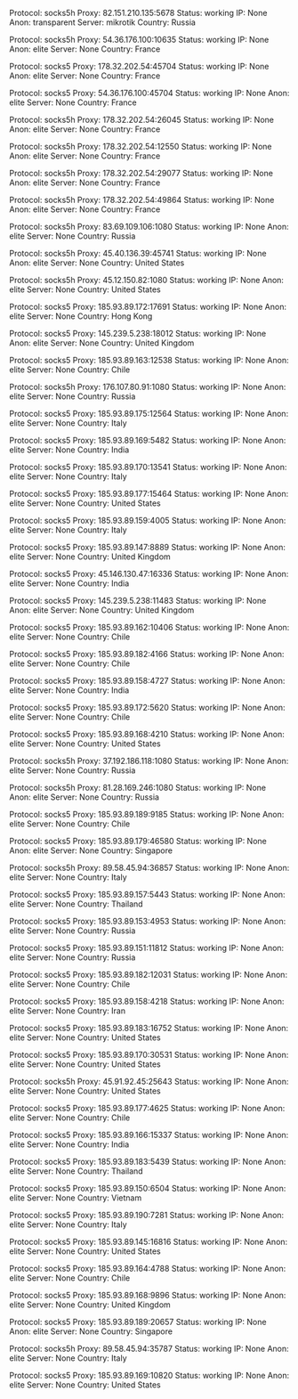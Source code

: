 Protocol: socks5h
Proxy: 82.151.210.135:5678
Status: working
IP: None
Anon: transparent
Server: mikrotik
Country: Russia

Protocol: socks5h
Proxy: 54.36.176.100:10635
Status: working
IP: None
Anon: elite
Server: None
Country: France

Protocol: socks5
Proxy: 178.32.202.54:45704
Status: working
IP: None
Anon: elite
Server: None
Country: France

Protocol: socks5
Proxy: 54.36.176.100:45704
Status: working
IP: None
Anon: elite
Server: None
Country: France

Protocol: socks5h
Proxy: 178.32.202.54:26045
Status: working
IP: None
Anon: elite
Server: None
Country: France

Protocol: socks5h
Proxy: 178.32.202.54:12550
Status: working
IP: None
Anon: elite
Server: None
Country: France

Protocol: socks5h
Proxy: 178.32.202.54:29077
Status: working
IP: None
Anon: elite
Server: None
Country: France

Protocol: socks5h
Proxy: 178.32.202.54:49864
Status: working
IP: None
Anon: elite
Server: None
Country: France

Protocol: socks5h
Proxy: 83.69.109.106:1080
Status: working
IP: None
Anon: elite
Server: None
Country: Russia

Protocol: socks5h
Proxy: 45.40.136.39:45741
Status: working
IP: None
Anon: elite
Server: None
Country: United States

Protocol: socks5h
Proxy: 45.12.150.82:1080
Status: working
IP: None
Anon: elite
Server: None
Country: United States

Protocol: socks5
Proxy: 185.93.89.172:17691
Status: working
IP: None
Anon: elite
Server: None
Country: Hong Kong

Protocol: socks5
Proxy: 145.239.5.238:18012
Status: working
IP: None
Anon: elite
Server: None
Country: United Kingdom

Protocol: socks5
Proxy: 185.93.89.163:12538
Status: working
IP: None
Anon: elite
Server: None
Country: Chile

Protocol: socks5h
Proxy: 176.107.80.91:1080
Status: working
IP: None
Anon: elite
Server: None
Country: Russia

Protocol: socks5
Proxy: 185.93.89.175:12564
Status: working
IP: None
Anon: elite
Server: None
Country: Italy

Protocol: socks5
Proxy: 185.93.89.169:5482
Status: working
IP: None
Anon: elite
Server: None
Country: India

Protocol: socks5
Proxy: 185.93.89.170:13541
Status: working
IP: None
Anon: elite
Server: None
Country: Italy

Protocol: socks5
Proxy: 185.93.89.177:15464
Status: working
IP: None
Anon: elite
Server: None
Country: United States

Protocol: socks5
Proxy: 185.93.89.159:4005
Status: working
IP: None
Anon: elite
Server: None
Country: Italy

Protocol: socks5
Proxy: 185.93.89.147:8889
Status: working
IP: None
Anon: elite
Server: None
Country: United Kingdom

Protocol: socks5
Proxy: 45.146.130.47:16336
Status: working
IP: None
Anon: elite
Server: None
Country: India

Protocol: socks5
Proxy: 145.239.5.238:11483
Status: working
IP: None
Anon: elite
Server: None
Country: United Kingdom

Protocol: socks5
Proxy: 185.93.89.162:10406
Status: working
IP: None
Anon: elite
Server: None
Country: Chile

Protocol: socks5
Proxy: 185.93.89.182:4166
Status: working
IP: None
Anon: elite
Server: None
Country: Chile

Protocol: socks5
Proxy: 185.93.89.158:4727
Status: working
IP: None
Anon: elite
Server: None
Country: India

Protocol: socks5
Proxy: 185.93.89.172:5620
Status: working
IP: None
Anon: elite
Server: None
Country: Chile

Protocol: socks5
Proxy: 185.93.89.168:4210
Status: working
IP: None
Anon: elite
Server: None
Country: United States

Protocol: socks5h
Proxy: 37.192.186.118:1080
Status: working
IP: None
Anon: elite
Server: None
Country: Russia

Protocol: socks5h
Proxy: 81.28.169.246:1080
Status: working
IP: None
Anon: elite
Server: None
Country: Russia

Protocol: socks5
Proxy: 185.93.89.189:9185
Status: working
IP: None
Anon: elite
Server: None
Country: Chile

Protocol: socks5
Proxy: 185.93.89.179:46580
Status: working
IP: None
Anon: elite
Server: None
Country: Singapore

Protocol: socks5h
Proxy: 89.58.45.94:36857
Status: working
IP: None
Anon: elite
Server: None
Country: Italy

Protocol: socks5
Proxy: 185.93.89.157:5443
Status: working
IP: None
Anon: elite
Server: None
Country: Thailand

Protocol: socks5
Proxy: 185.93.89.153:4953
Status: working
IP: None
Anon: elite
Server: None
Country: Russia

Protocol: socks5
Proxy: 185.93.89.151:11812
Status: working
IP: None
Anon: elite
Server: None
Country: Russia

Protocol: socks5
Proxy: 185.93.89.182:12031
Status: working
IP: None
Anon: elite
Server: None
Country: Chile

Protocol: socks5
Proxy: 185.93.89.158:4218
Status: working
IP: None
Anon: elite
Server: None
Country: Iran

Protocol: socks5
Proxy: 185.93.89.183:16752
Status: working
IP: None
Anon: elite
Server: None
Country: United States

Protocol: socks5
Proxy: 185.93.89.170:30531
Status: working
IP: None
Anon: elite
Server: None
Country: United States

Protocol: socks5h
Proxy: 45.91.92.45:25643
Status: working
IP: None
Anon: elite
Server: None
Country: United States

Protocol: socks5
Proxy: 185.93.89.177:4625
Status: working
IP: None
Anon: elite
Server: None
Country: Chile

Protocol: socks5
Proxy: 185.93.89.166:15337
Status: working
IP: None
Anon: elite
Server: None
Country: India

Protocol: socks5
Proxy: 185.93.89.183:5439
Status: working
IP: None
Anon: elite
Server: None
Country: Thailand

Protocol: socks5
Proxy: 185.93.89.150:6504
Status: working
IP: None
Anon: elite
Server: None
Country: Vietnam

Protocol: socks5
Proxy: 185.93.89.190:7281
Status: working
IP: None
Anon: elite
Server: None
Country: Italy

Protocol: socks5
Proxy: 185.93.89.145:16816
Status: working
IP: None
Anon: elite
Server: None
Country: United States

Protocol: socks5
Proxy: 185.93.89.164:4788
Status: working
IP: None
Anon: elite
Server: None
Country: Chile

Protocol: socks5
Proxy: 185.93.89.168:9896
Status: working
IP: None
Anon: elite
Server: None
Country: United Kingdom

Protocol: socks5
Proxy: 185.93.89.189:20657
Status: working
IP: None
Anon: elite
Server: None
Country: Singapore

Protocol: socks5h
Proxy: 89.58.45.94:35787
Status: working
IP: None
Anon: elite
Server: None
Country: Italy

Protocol: socks5
Proxy: 185.93.89.169:10820
Status: working
IP: None
Anon: elite
Server: None
Country: United States

